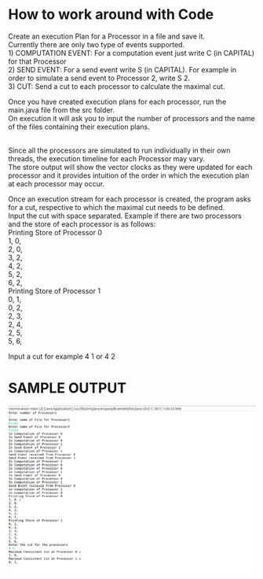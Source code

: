 
<h1>How to work around with Code</h1>
Create an execution Plan for a Processor in a file and save it.</br> 
Currently there are only two type of events supported.</br>
1) COMPUTATION EVENT: For a computation event just write C (in CAPITAL) for that Processor</br>
2) SEND EVENT: For a send event write S <processer_id_of_receiver> (in CAPITAL). For example in order to simulate a send event to Processor 2, write S 2.</br>
3) CUT: Send a cut to each processor to calculate the maximal cut.</br> 

Once you have created execution plans for each processor, run the main.java file from the src folder.</br>
On execution it will ask you to input the number of processors and the name of the files containing their execution plans.</br></br>

Since all the processors are simulated to run individually in their own threads, the execution timeline for each Processor may vary. </br>
The store output will show the vector clocks as they were updated for each processor and it provides intuition of the order in which the execution plan at each processor may occur.</br>

Once an execution stream for each processor is created, the program asks for a cut, respective to which the maximal cut needs to be defined. </br>
Input the cut with space separated. Example if there are two processors and the store of each processor is as follows: </br>
Printing Store of Processor 0</br>
1, 0, </br>
2, 0, </br>
3, 2, </br>
4, 2, </br>
5, 2, </br>
6, 2, </br>
Printing Store of Processor 1</br>
0, 1, </br>
0, 2, </br>
2, 3, </br>
2, 4, </br>
2, 5, </br>
5, 6, </br>

Input a cut for example 4 1 or 4 2


<h1>SAMPLE OUTPUT</h1>

![Alt text](Sample_output.png?raw=true "Sample Output")
